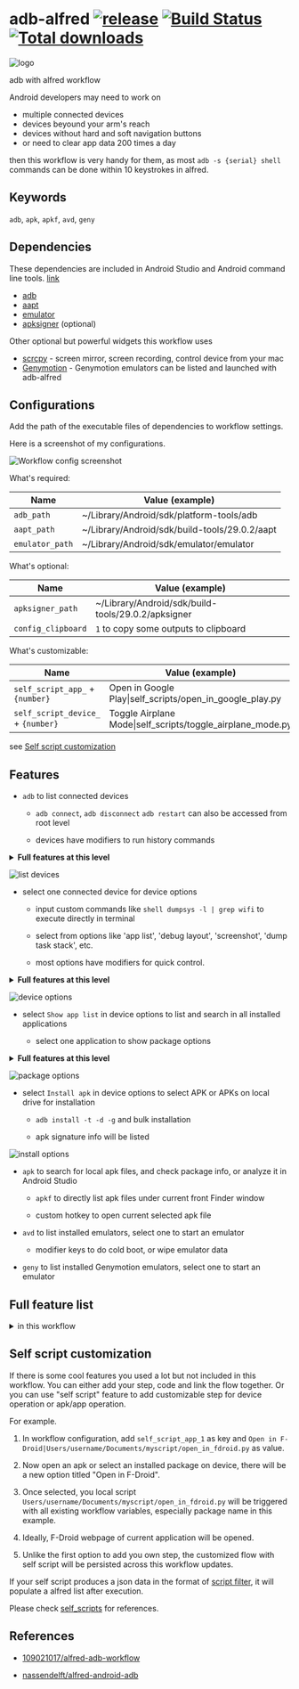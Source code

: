 # adb-alfred [![release](https://img.shields.io/github/release/zjn0505/adb-alfred.svg)][4] [![Build Status][1]][2] [![Total downloads][3]][4]

[1]: 
https://app.bitrise.io/app/48bd64d386f7c944/status.svg?token=5M-EP8LTG0wjJSKcqCoSew&branch=master "Bitrise build status icon"
[2]: https://app.bitrise.io/app/48bd64d386f7c944#/builds "Bitrise build page"
[3]: https://img.shields.io/github/downloads/zjn0505/adb-alfred/total.svg "Total downloads"
[4]: https://github.com/zjn0505/adb-alfred/releases/latest

![logo](https://raw.githubusercontent.com/zjn0505/adb-alfred/master/art/adb%20alfred.png)

adb with alfred workflow

Android developers may need to work on 
  - multiple connected devices
  - devices beyound your arm's reach
  - devices without hard and soft navigation buttons
  - or need to clear app data 200 times a day
  
then this workflow is very handy for them, as most `adb -s {serial} shell` commands can be done within 10 keystrokes in alfred.

Keywords
----

`adb`, `apk`, `apkf`, `avd`, `geny`


Dependencies
----

These dependencies are included in Android Studio and Android command line tools. [link](https://developer.android.com/studio/#downloads)

- [adb](https://developer.android.com/studio/command-line/adb)
- [aapt](https://developer.android.com/studio/command-line/aapt2)
- [emulator](https://developer.android.com/studio/run/emulator-commandline)
- [apksigner](https://developer.android.com/studio/command-line/apksigner) (optional)

Other optional but powerful widgets this workflow uses

- [scrcpy](https://github.com/Genymobile/scrcpy)  - screen mirror, screen recording, control device from your mac
- [Genymotion](https://www.genymotion.com/) - Genymotion emulators can be listed and launched with adb-alfred

Configurations
----

Add the path of the executable files of dependencies to workflow settings.

Here is a screenshot of my configurations.

![Workflow config screenshot](https://raw.githubusercontent.com/zjn0505/adb-alfred/master/art/configs.png)

What's required:

|Name|Value (example)|
|--|--|
|`adb_path`|~/Library/Android/sdk/platform-tools/adb|
|`aapt_path`|~/Library/Android/sdk/build-tools/29.0.2/aapt|
|`emulator_path`|~/Library/Android/sdk/emulator/emulator|

What's optional:

|Name|Value (example)|
|--|--|
|`apksigner_path`|~/Library/Android/sdk/build-tools/29.0.2/apksigner|
|`config_clipboard`|`1` to copy some outputs to clipboard|

What's customizable:

|Name|Value (example)|
|--|--|
|`self_script_app_` + `{number}`|Open in Google Play\|self_scripts/open_in_google_play.py|
|`self_script_device_` + `{number}`|Toggle Airplane Mode\|self_scripts/toggle_airplane_mode.py|

see  [Self script customization](#self-script-customization)

Features
----
- `adb` to list connected devices

  - `adb connect`, `adb disconnect` `adb restart` can also be accessed from root level
  
  - devices have modifiers to run history commands
  
<details><summary> <b>Full features at this level</b> </summary>

|Feature|Trigger|
|:--|:--|
|Check all connected devices|`adb` or hotkey|
|Check ip address of connected device|`adb` + `cmd` (emulators and wireless connected devices excluded)|
|Copy device serial to clipboard|`adb` + `cmd` + `c`|
|Check device system info|`adb` + `option`|
|Re-run last used command on one device|`adb` + `ctrl`|
|Re-run second last used command on one device|`adb` + `shift`|
|Check history commands of one device|`adb` + `fn`|
|Check wireless connection history|`adb connect`|
|Clear wireless connection history|`adb connect` + `cmd`|
|Connect to device wirelessly|`adb connect {ip}:{port}`|
|Remove wireless connection history of one device|`adb connect` + `cmd` on device|
|Disconnect wireless devices|`adb disconnect`|
|Restart adb service|`adb restart`|

</details>

![list devices](https://raw.githubusercontent.com/zjn0505/adb-alfred/master/art/screenshot%2001%20list%20devices.png)

- select one connected device for device options

  - input custom commands like `shell dumpsys -l | grep wifi` to execute directly in terminal
  
  - select from options like 'app list', 'debug layout', 'screenshot', 'dump task stack', etc.
  
  - most options have modifiers for quick control.
  
<details><summary> <b>Full features at this level</b> </summary>

|Feature|Trigger|
|:--|:--|
|Custom command in terminal|input directly, e.g. `shell dumpsys -l \| grep wifi`|
|Custom command silently|input + `cmd`|
|Show history command|`Command history`|
|Clear history command|`Command history` + `cmd`|
|Show applications list|`Show apps list`|
|Select app to launch|`Show apps list` + `cmd`|
|Select app to uninstall|`Show apps list` + `option`|
|Select app to force stop|`Show apps list` + `ctrl`|
|Select app to clear data|`Show apps list` + `fn`|
|Select app to show app info|`Show apps list` + `shift`|
|Install apk or all apks in folder|`Install apk`|
|Take screenshot to clipboard|`Take screenshot`|
|Take screenshot to desktop|`Take screenshot` + `cmd`|
|Open settings|`Open settings`|
|Open developer tools|`Open settings` + `cmd`|
|Open WiFi settings|`Open settings` + `option`|
|Open application settings|`Open settings` + `ctrl`|
|Open date settings|`Open settings` + `fn`|
|Open accessibility settings|`Open settings` + `shift`|
|Toggle debug layout|`Toggle debug layout`|
|Toggle pointer location|`Toggle debug layout` + `cmd`|
|Toggle show taps|`Toggle debug layout` + `option`|
|Toggle GPU profile|`Toggle debug layout` + `ctrl`|
|Toggle GPU overdraw|`Toggle debug layout` + `fn`|
|Turn off all UI debuggers|`Toggle debug layout` + `shift`|
|Demo mode (API 23+)|`Toggle demo mode`|
|Reboot|`Reboot system`|
|Reboot to bootloader|`Reboot system` + `cmd`|
|Reboot to recovery|`Reboot system` + `option`|
|Reboot to sideload|`Reboot system` + `ctrl`|
|Connect over WiFi (wired device)|`Connect over Wi-Fi`|
|Input text or button keyevent|in `Keyevent input`|
|Dump task stacks|`Dump task stacks`|
|Dump task stacks of first app|`Dump task stacks` + `cmd`|
|Dump first task stacks|`Dump task stacks` + `option`|
|Screen copy (real device)|`Screen Copy with scrcpy`|
|Screen copy with max dimemsion 1024|`Screen Copy with scrcpy` + `cmd`|
|Screen copy with record screen|`Screen Copy with scrcpy` + `option`|

</details>

![device options](https://github.com/zjn0505/adb-alfred/raw/master/art/screenshot%2002%20show%20device%20options.png)

- select `Show app list` in device options to list and search in all installed applications

  - select one application to show package options
  
<details><summary> <b>Full features at this level</b> </summary>

|Feature|Trigger|
|:--|:--|
|Copy package name|`cmd` + `c` here or in previous level|
|Open app info page|`App info`|
|Force stop application|`Force stop`|
|Start application|`Start application`|
|Clear data|`Clear app data`|
|Uninstall|`Uninstall app`|
|Uninstall but keep data and cache|`Uninstall app` + `cmd`|
|Disable/Enable app|`Disable app`/`Enable app`|
|Disable app for current user|`Disable app` + `cmd`|
|Get apk file|`Extract apk file`|

</details>
  
![package options](https://raw.githubusercontent.com/zjn0505/adb-alfred/master/art/screenshot%2003%20show%20package%20options.png)

- select `Install apk` in device options to select APK or APKs on local drive for installation

  - `adb install -t -d -g` and bulk installation
  
  - apk signature info will be listed
  
![install options](https://raw.githubusercontent.com/zjn0505/adb-alfred/master/art/screenshot%2004%20show%20install%20options.png)

- `apk` to search for local apk files, and check package info, or analyze it in Android Studio

  - `apkf` to directly list apk files under current front Finder window

  - custom hotkey to open current selected apk file

- `avd` to list installed emulators, select one to start an emulator

  - modifier keys to do cold boot, or wipe emulator data
  
- `geny` to list installed Genymotion emulators, select one to start an emulator


Full feature list
------

<details><summary> in this workflow  </summary>

|Function|Trigger|
|:--|:--|
|Check all connected devices|`adb` or hotkey|
|Check ip address of connected device|`adb` + `cmd` (emulators and wireless connected devices excluded)|
|Copy device serial to clipboard|`adb` + `cmd` + `c`|
|Check device system info|`adb` + `option`|
|Re-run last used command on one device|`adb` + `ctrl`|
|Check history commands of one device|`adb` + `fn`|
|Check wireless connection history|`adb connect`|
|Clear wireless connection history|`adb connect` + `cmd`|
|Connect to device wirelessly|`adb connect {ip}:{port}`|
|Remove wireless connection history of one device|`adb connect` + `cmd` on device|
|Disconnect wireless devices|`adb disconnect`|
|Restart adb service|`adb restart`|
|Custom command in terminal|`adb` -> input, e.g. `shell dumpsys -l \| grep wifi`|
|Custom command silently|`adb` -> input + `cmd`|
|Show history command|`adb` -> `Command history`|
|Clear history command|`adb` -> `Command history` + `cmd`|
|Show applications list|`adb` -> `Show apps list`|
|Select app to launch|`adb` -> `Show apps list` + `cmd`|
|Select app to uninstall|`adb` -> `Show apps list` + `option`|
|Select app to force stop|`adb` -> `Show apps list` + `ctrl`|
|Select app to clear data|`adb` -> `Show apps list` + `fn`|
|Select app to show app info|`adb` -> `Show apps list` + `shift`|
|Install apk or all apks in folder|`adb` -> `Install apk`|
|Take screenshot to clipboard|`adb` -> `Take screenshot`|
|Take screenshot to desktop|`adb` -> `Take screenshot` + `cmd`|
|Open settings|`adb` -> `Open settings`|
|Open developer tools|`adb` -> `Open settings` + `cmd`|
|Open WiFi settings|`adb` -> `Open settings` + `option`|
|Open application settings|`adb` -> `Open settings` + `ctrl`|
|Open date settings|`adb` -> `Open settings` + `fn`|
|Open accessibility settings|`adb` -> `Open settings` + `shift`|
|Toggle debug layout|`adb` -> `Toggle debug layout`|
|Toggle pointer location|`adb` -> `Toggle debug layout` + `cmd`|
|Toggle show taps|`adb` -> `Toggle debug layout` + `option`|
|Toggle GPU profile|`adb` -> `Toggle debug layout` + `ctrl`|
|Toggle GPU overdraw|`adb` -> `Toggle debug layout` + `fn`|
|Turn off all UI debuggers|`adb` -> `Toggle debug layout` + `shift`|
|Demo mode (API 23+)|`adb` -> `Toggle demo mode`|
|Reboot|`adb` -> `Reboot system`|
|Reboot to bootloader|`adb` -> `Reboot system` + `cmd`|
|Reboot to recovery|`adb` -> `Reboot system` + `option`|
|Reboot to sideload|`adb` -> `Reboot system` + `ctrl`|
|Connect over WiFi (wired device)|`adb` -> `Connect over Wi-Fi`|
|Keyevent|`adb` -> `Keyevent input` -> `Back`/`Home`/`App switch`/`Power`/`Status bar`|
|Text input|`adb` -> `Keyevent input` -> input directly|
|Dump task stacks|`adb` -> `Dump task stacks`|
|Dump task stacks of first app|`adb` -> `Dump task stacks` + `cmd`|
|Dump first task stacks|`adb` -> `Dump task stacks` + `option`|
|Screen copy (real device)|`adb` -> `Screen Copy with scrcpy`|
|Screen copy with max dimemsion 1024|`adb` -> `Screen Copy with scrcpy` + `cmd`|
|Screen copy with record screen|`adb` -> `Screen Copy with scrcpy` + `option`|
|Copy package name|`adb` -> `Show apps list` -> `cmd` + `c`|
|Open app info page|`adb` -> `Show apps list` -> `App info`|
|Force stop application|`adb` -> `Show apps list` -> `Force stop`|
|Start application|`adb` -> `Show apps list` -> `Start application`|
|Clear data|`adb` -> `Show apps list` -> `Clear app data`|
|Uninstall|`adb` -> `Show apps list` -> `Uninstall app`|
|Uninstall but keep data and cache|`adb` -> `Show apps list` -> `Uninstall app` + `cmd`|
|Disable/Enable app|`adb` -> `Show apps list` -> `Disable app`/`Enable app`|
|Get apk file|`adb` -> `Show apps list` -> `Extract apk file`|
|Search for apk files|`apk`|
|Inspect apk minSdkVersion|`apk` -> select file -> `cmd`|
|Inspect apk maxSdkVersion|`apk` -> select file -> `option`|
|Inspect apk targetSdkVersion|`apk` -> select file -> `ctrl`|
|Analyze apk in Android Studio|`apk` -> select file -> `fn`|
|List apk files in current Finder|`apkf`|
|Open current selected apk file in workflow|with hotkey|
|List installed emulators|`avd`|
|Wipe emulator data|`avd` + `option`|
|Cold boot an emulator|`avd` + `ctrl`|
|List installed Genymotion emulators|`geny`|
</details>

Self script customization
-----
If there is some cool features you used a lot but not included in this workflow.
You can either add your step, code and link the flow together.
Or you can use "self script" feature to add customizable step for device operation or apk/app operation.

For example.
1. In workflow configuration, add `self_script_app_1` as key and `Open in F-Droid|Users/username/Documents/myscript/open_in_fdroid.py` as value.

2. Now open an apk or select an installed package on device, there will be a new option titled "Open in F-Droid".

3. Once selected, you local script `Users/username/Documents/myscript/open_in_fdroid.py` will be triggered with all existing workflow variables, especially package name in this example.

4. Ideally, F-Droid webpage of current application will be opened.

5. Unlike the first option to add you own step, the customized flow with self script will be persisted across this workflow updates.

If your self script produces a json data in the format of [script filter](https://www.alfredapp.com/help/workflows/inputs/script-filter/json/), it will populate a alfred list after execution.

Please check [self_scripts](https://github.com/zjn0505/adb-alfred/tree/master/self_scripts) for references.


References
------
- [109021017/alfred-adb-workflow](https://github.com/109021017/alfred-adb-workflow)

- [nassendelft/alfred-android-adb](https://github.com/nassendelft/alfred-android-adb)

